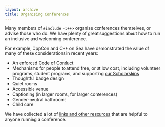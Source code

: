 ```yaml
---
layout: archive
title: Organising Conferences
---
```


Many members of `#include <C++>` organise conferences themselves, or advise those who do. We have plenty of great suggestions about how to run an inclusive and welcoming conference.

For example, CppCon and C++ on Sea have demonstrated the value of many of these considerations in recent years:

* An enforced Code of Conduct
* Mechanisms for people to attend free, or at low cost, including volunteer programs, student programs, and supporting [our Scholarships](/conferences/scholarships)
* Thoughtful badge design
* Quiet rooms
* Accessible venue
* Captioning (in larger rooms, for larger conferences)
* Gender-neutral bathrooms
* Child care

We have collected a lot of [links and other resources](/resources/domains/conferences/) that are helpful to anyone running a conference.

<!--

* A variety of formats: keynotes and breakouts, but also panels, lightning talks, receptions, parties, games and quizzes, exhibition hall, poster presentations, podcasts being recorded on site with a live audience, silly things like powerpoint karaoke, tours and field trips, workshops, open sessions in soft spaces like couches and coffee tables instead of conference rooms
* Content on nontechnical yet related material like "how do you learn these things?" Or "how can I become a trainer/speaker/writer on this topic?" On relevant management issues, people issues, etc.
* A location that is safe and welcoming. If I am at a session in the evening, am I ok as a woman walking alone back to the hotel? What about in the daytime? Also, there should be restaurants and grocery stores within easy walking distance of the venues and the conference hotels. Popping out to buy some food for my room (or continuing a conversation with some other people over dinner) should be easy and natural and not require renting a car or taking cabs. Information about the local transit system (can I take a subway from the airport?) and local attractions should be on the website or in a "welcome, attendees" email. 

-->

